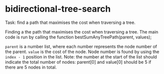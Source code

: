 # bidirectional-tree-search
Task: find a path that maximises the cost when traversing a tree.

Finding a the path that maximises the cost when traversing a tree. The main code is run by calling the function bestSumAnyTreePath(parent, values);

`parent` is a number list, where each number represents the node number of the parent.
`value` is the cost of the node.
Node number is found by using the `index - 1` position in the list.
Note: the number at the start of the list should indicate the total number of nodes: parent[0] and value[0] should be 5 if there are 5 nodes in total.
